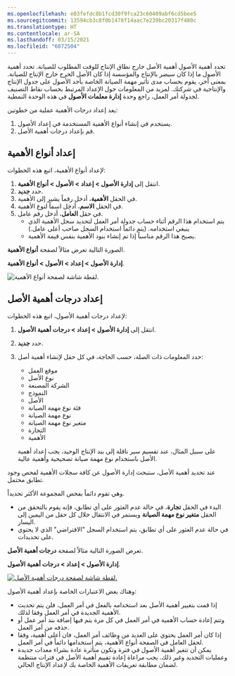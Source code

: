 ```yaml
---
ms.openlocfilehash: e03fefdc8b1fcd30f9fca23c60409abf6cd5bee5
ms.sourcegitcommit: 13594cb3c8f0b1478f14aac7e239bc20317f480c
ms.translationtype: HT
ms.contentlocale: ar-SA
ms.lasthandoff: 03/15/2021
ms.locfileid: "6072504"
---
```

تحدد أهمية الأصول أهمية الأصل خارج نطاق الإنتاج للوقت المطلوب للصيانة. تحدد أهمية الأصول ما إذا كان سيضر بالإنتاج والمؤسسة إذا كان الأصل الحرج خارج الإنتاج للصيانة. بمعنى آخر، يقوم بحساب مدى تأثير مهمة الصيانة الخاصة بأحد الأصول على جدول الإنتاج والإنتاجية في شركتك. لمزيد من المعلومات حول الإعداد المرتبط بحساب نقاط التصنيف لجدولة أمر العمل، راجع وحدة **إدارة معلمات الأصول** في هذه الوحدة النمطية.

يعد إعداد درجات الأهمية عملية من خطوتين:

1.  يستخدم في إنشاء أنواع الأهمية المستخدمة في إعداد الأصول. 
2.  قم بإعداد درجات أهمية الأصل.

## <a name="set-up-criticality-types"></a>إعداد أنواع الأهمية
لإعداد أنواع الأهمية‬، اتبع هذه الخطوات:

1.  انتقل إلى **إدارة الأصول > إعداد > الأصول > أنواع الأهمية**.
2.  حدد **جديد‏‎**.
3.  في الحقل **الأهمية**، أدخل رقماً يشير إلى الأهمية.
4.  في الحقل **الاسم**، أدخِل اسماً لنوع الأهمية.
5.  في حقل **العامل**، أدخل رقم عامل. 
    - يتم استخدام هذا الرقم أثناء حساب جدولة أمر العمل لتحديد سجل الأهمية الذي ينبغي استخدامه. (يتم دائماً استخدام السجل صاحب أعلى عامل.) 
    - يصبح هذا الرقم مناسباً إذا تم إنشاء بنود الأهمية بنفس قيمة الأهمية.
    
الصورة التالية تعرض مثالاً لصفحة **أنواع الأهمية**.

**إدارة الأصول > إعداد > الأصول > أنواع الأهمية**.

![لقطة شاشة لصفحة أنواع الأهمية.](../media/criticality-types-ss.png) 


## <a name="set-up-asset-criticalities"></a>إعداد درجات أهمية الأصل
لإعداد درجات أهمية الأصول‬، اتبع هذه الخطوات:

1.  انتقل إلى **إدارة الأصول > إعداد > درجات أهمية الأصول**.
2.  حدد **جديد‏‎**.
3.  حدد المعلومات ذات الصلة، حسب الحاجة، في كل حقل لإنشاء أهمية أصل:
    - موقع العمل
    - نوع الأصل
    - الشركة المصنعة
    - النموذج
    - الأصل
    - فئة نوع مهمة الصيانة
    - نوع مهمة الصيانة
    - متغير نوع مهمة الصيانة
    - التجارة
    - الأهمية
    
    على سبيل المثال، عند تقسيم سير ناقلة إلى بند الإنتاج الوحيد، يجب إعداد أهمية الأصل باستخدام نوع مهمة صيانة تصحيحية وأهمية عالية.

عند تحديد أهمية الأصل، ستبحث إدارة الأصول عن كافة سجلات الأهمية لفحص وجود تطابق محتمل. 

وهي تقوم دائماً بفحص المجموعة الأكثر تحديداً.
 
- البدء في الحقل **تجارة**، في حالة عدم العثور على أي تطابق، فإنه يقوم بالتحقق من الحقل **متغير نوع مهمة الصيانة** ويستمر في الانتقال خلال كل حقل من اليمين إلى اليسار. 
- في حالة عدم العثور على أي تطابق، يتم استخدام السجل "الافتراضي" الذي لا يحتوي على تحديدات.

تعرض الصورة التالية مثالاً لصفحة **درجات أهمية الأصل**.

**إدارة الأصول > إعداد > درجات أهمية الأصول**.
 
[![لقطة شاشة لصفحة درجات أهمية الأصل.](../media/asset-criticalities-ss.png)](../media/asset-criticalities-ss.png#lightbox) 


وهناك بعض الاعتبارات الخاصة بإعداد أهمية الأصول:

- إذا قمت بتغيير أهمية الأصل بعد استخدامه بالفعل في أمر العمل، فلن يتم تحديث الأهمية الجديدة في أمر العمل وفقا لذلك.
- وتتم إعادة حساب الأهمية في أمر العمل في كل مرة يتم فيها إضافة بند أمر عمل أو حذفه من أمر العمل.
- إذا كان أمر العمل يحتوي على العديد من وظائف أمر العمل، فان أعلى أهمية، وفقا لحقل العامل في الصفحة أنواع الأهمية، يتم استخدامها دائماً في أمر العمل.
- يمكن أن تتغير أهمية الأصول في فترة وتكون متأثرة عادة بشراء معدات جديدة وعمليات التجديد وغير ذلك. يجب مراعاة إعادة تقييم أهمية الأصل في فترات منتظمة لضمان مطابقة تعريفات الأهمية الخاصة بك لإعداد الإنتاج الحالي.
